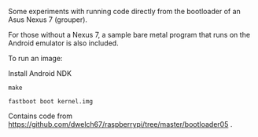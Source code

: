 Some experiments with running code directly from the bootloader of an Asus Nexus 7 (grouper).

For those without a Nexus 7, a sample bare metal program that runs on the Android emulator is also included.

To run an image:

Install Android NDK

`make`

`fastboot boot kernel.img`

Contains code from https://github.com/dwelch67/raspberrypi/tree/master/bootloader05 .
